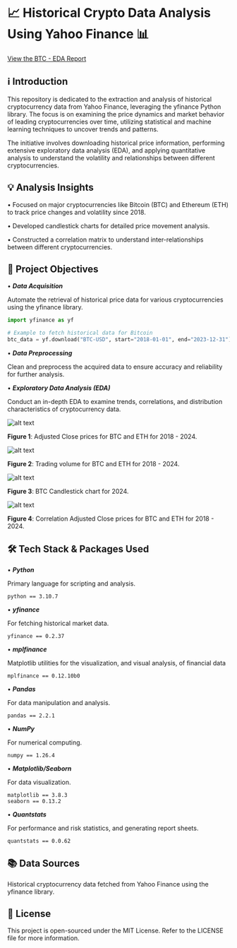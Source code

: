 
# 📈 __Historical Crypto Data Analysis Using Yahoo Finance__ 📊

[View the BTC - EDA Report]()

## ℹ️ __Introduction__

This repository is dedicated to the extraction and analysis of historical cryptocurrency data from Yahoo Finance, leveraging the yfinance Python library. The focus is on examining the price dynamics and market behavior of leading cryptocurrencies over time, utilizing statistical and machine learning techniques to uncover trends and patterns.

The initiative involves downloading historical price information, performing extensive exploratory data analysis (EDA), and applying quantitative analysis to understand the volatility and relationships between different cryptocurrencies.

## 💡 __Analysis Insights__

• Focused on major cryptocurrencies like Bitcoin (BTC) and Ethereum (ETH) to track price changes and volatility since 2018.

• Developed candlestick charts for detailed price movement analysis.

• Constructed a correlation matrix to understand inter-relationships between different cryptocurrencies.


## 🎯 __Project Objectives__

• __*Data Acquisition*__

Automate the retrieval of historical price data for various cryptocurrencies using the yfinance library.

```python
import yfinance as yf

# Example to fetch historical data for Bitcoin
btc_data = yf.download("BTC-USD", start="2018-01-01", end="2023-12-31")
```

• __*Data Preprocessing*__

Clean and preprocess the acquired data to ensure accuracy and reliability for further analysis.

• __*Exploratory Data Analysis (EDA)*__

Conduct an in-depth EDA to examine trends, correlations, and distribution characteristics of cryptocurrency data.

![alt text](https://github.com/StamKavid/MLCryptoPredictor/blob/dev/data/external/Crypto_Historical_Prices/Images/Adjusted_close_prices_BTC_ETH.png)

**Figure 1**: Adjusted Close prices for BTC and ETH for 2018 - 2024.


![alt text](https://github.com/StamKavid/MLCryptoPredictor/blob/dev/data/external/Crypto_Historical_Prices/Images/trading_volume_BTC_ETH.png)

**Figure 2**: Trading volume for BTC and ETH for 2018 - 2024.


![alt text](https://github.com/StamKavid/MLCryptoPredictor/blob/dev/data/external/Crypto_Historical_Prices/Images/BTC_Cnadlestick_chart.png)

**Figure 3**: BTC Candlestick chart for 2024.


![alt text](https://github.com/StamKavid/MLCryptoPredictor/blob/dev/data/external/Crypto_Historical_Prices/Images/correlation_adjusted_close_BTC_ETH.png)


**Figure 4**: Correlation Adjusted Close prices for BTC and ETH for 2018 - 2024.


## 🛠 __Tech Stack & Packages Used__

• __*Python*__

Primary language for scripting and analysis.

```
python == 3.10.7
```

• __*yfinance*__

For fetching historical market data.

```
yfinance == 0.2.37
```

• __*mplfinance*__

Matplotlib utilities for the visualization, and visual analysis, of financial data

```
mplfinance == 0.12.10b0
```

• __*Pandas*__

For data manipulation and analysis.

```
pandas == 2.2.1
```

• __*NumPy*__

For numerical computing.

```
numpy == 1.26.4
```

• __*Matplotlib/Seaborn*__

For data visualization.

```
matplotlib == 3.8.3
seaborn == 0.13.2
```

• __*Quantstats*__

For performance and risk statistics, and generating report sheets.

```
quantstats == 0.0.62
```

## 📚 __Data Sources__

Historical cryptocurrency data fetched from Yahoo Finance using the yfinance library.

## 📄 __License__

This project is open-sourced under the MIT License. Refer to the LICENSE file for more information.
